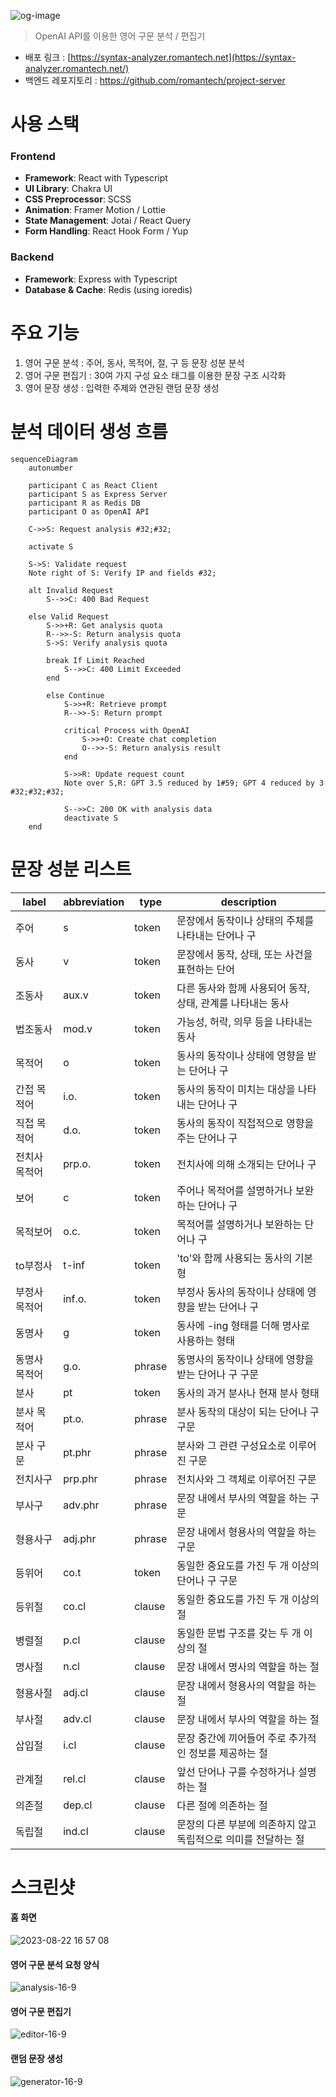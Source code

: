![og-image](https://github.com/romantech/syntax-analyzer/assets/8604840/8302c919-aada-4b26-8425-cefe462275de)
> OpenAI API를 이용한 영어 구문 분석 / 편집기
> 
- 배포 링크 : [https://syntax-analyzer.romantech.net](https://syntax-analyzer.romantech.net/)
- 백엔드 레포지토리 : https://github.com/romantech/project-server

# 사용 스택
### Frontend

- **Framework**: React with Typescript
- **UI Library**: Chakra UI
- **CSS Preprocessor**: SCSS
- **Animation**: Framer Motion / Lottie
- **State Management**: Jotai / React Query
- **Form Handling**: React Hook Form / Yup

### Backend

- **Framework**: Express with Typescript
- **Database & Cache**: Redis (using ioredis)

# 주요 기능
1. 영어 구문 분석 : 주어, 동사, 목적어, 절, 구 등 문장 성분 분석
2. 영어 구문 편집기 : 30여 가지 구성 요소 태그를 이용한 문장 구조 시각화
3. 영어 문장 생성 : 입력한 주제와 연관된 랜덤 문장 생성

# 분석 데이터 생성 흐름
```mermaid
sequenceDiagram
    autonumber
    
    participant C as React Client
    participant S as Express Server
    participant R as Redis DB
    participant O as OpenAI API

    C->>S: Request analysis #32;#32;

    activate S

    S->S: Validate request
    Note right of S: Verify IP and fields #32;

    alt Invalid Request
        S-->>C: 400 Bad Request

    else Valid Request
        S->>+R: Get analysis quota
        R-->>-S: Return analysis quota
        S->S: Verify analysis quota
        
        break If Limit Reached
            S-->>C: 400 Limit Exceeded
        end
        
        else Continue
            S->>+R: Retrieve prompt
            R-->>-S: Return prompt

            critical Process with OpenAI
                S->>+O: Create chat completion
                O-->>-S: Return analysis result
            end

            S->>R: Update request count
            Note over S,R: GPT 3.5 reduced by 1#59; GPT 4 reduced by 3 #32;#32;#32;
            
            S-->>C: 200 OK with analysis data
            deactivate S
    end
```

# 문장 성분 리스트
| label | abbreviation | type | description |
| --- | --- | --- | --- |
| 주어 | s | token | 문장에서 동작이나 상태의 주체를 나타내는 단어나 구 |
| 동사 | v | token | 문장에서 동작, 상태, 또는 사건을 표현하는 단어 |
| 조동사 | aux.v | token | 다른 동사와 함께 사용되어 동작, 상태, 관계를 나타내는 동사 |
| 법조동사 | mod.v | token | 가능성, 허락, 의무 등을 나타내는 동사 |
| 목적어 | o | token | 동사의 동작이나 상태에 영향을 받는 단어나 구 |
| 간접 목적어 | i.o. | token | 동사의 동작이 미치는 대상을 나타내는 단어나 구 |
| 직접 목적어 | d.o. | token | 동사의 동작이 직접적으로 영향을 주는 단어나 구 |
| 전치사 목적어 | prp.o. | token | 전치사에 의해 소개되는 단어나 구 |
| 보어 | c | token | 주어나 목적어를 설명하거나 보완하는 단어나 구 |
| 목적보어 | o.c. | token | 목적어를 설명하거나 보완하는 단어나 구 |
| to부정사 | t-inf | token | 'to'와 함께 사용되는 동사의 기본형 |
| 부정사 목적어 | inf.o. | token | 부정사 동사의 동작이나 상태에 영향을 받는 단어나 구 |
| 동명사 | g | token | 동사에 -ing 형태를 더해 명사로 사용하는 형태 |
| 동명사 목적어 | g.o. | phrase | 동명사의 동작이나 상태에 영향을 받는 단어나 구 구문 |
| 분사 | pt | token | 동사의 과거 분사나 현재 분사 형태 |
| 분사 목적어 | pt.o. | phrase | 분사 동작의 대상이 되는 단어나 구 구문 |
| 분사 구문 | pt.phr | phrase | 분사와 그 관련 구성요소로 이루어진 구문 |
| 전치사구 | prp.phr | phrase | 전치사와 그 객체로 이루어진 구문 |
| 부사구 | adv.phr | phrase | 문장 내에서 부사의 역할을 하는 구문 |
| 형용사구 | adj.phr | phrase | 문장 내에서 형용사의 역할을 하는 구문 |
| 등위어 | co.t | token | 동일한 중요도를 가진 두 개 이상의 단어나 구 구문 |
| 등위절 | co.cl | clause | 동일한 중요도를 가진 두 개 이상의 절 |
| 병렬절 | p.cl | clause | 동일한 문법 구조를 갖는 두 개 이상의 절 |
| 명사절 | n.cl | clause | 문장 내에서 명사의 역할을 하는 절 |
| 형용사절 | adj.cl | clause | 문장 내에서 형용사의 역할을 하는 절 |
| 부사절 | adv.cl | clause | 문장 내에서 부사의 역할을 하는 절 |
| 삽입절 | i.cl | clause | 문장 중간에 끼어들어 주로 추가적인 정보를 제공하는 절 |
| 관계절 | rel.cl | clause | 앞선 단어나 구를 수정하거나 설명하는 절 |
| 의존절 | dep.cl | clause | 다른 절에 의존하는 절 |
| 독립절 | ind.cl | clause | 문장의 다른 부분에 의존하지 않고 독립적으로 의미를 전달하는 절 |


# 스크린샷
#### 홈 화면

![2023-08-22 16 57 08](https://github.com/romantech/syntax-analyzer/assets/8604840/8f2efe41-3f31-4088-97c0-1e0091408ea0)

#### 영어 구문 분석 요청 양식

![analysis-16-9](https://github.com/romantech/syntax-analyzer/assets/8604840/f9396d10-41b8-40ec-9cf5-ff207da980b8)

#### 영어 구문 편집기

![editor-16-9](https://github.com/romantech/syntax-analyzer/assets/8604840/06b08333-cc3f-4768-8bee-72aeadf84992)

#### 랜덤 문장 생성

![generator-16-9](https://github.com/romantech/syntax-analyzer/assets/8604840/566668e1-1546-4428-941f-1b2cda88c21b)

